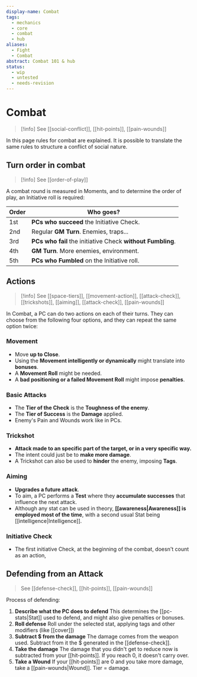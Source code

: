 ```yaml
---
display-name: Combat
tags:
  - mechanics
  - core
  - combat
  - hub
aliases:
  - Fight
  - Combat
abstract: Combat 101 & hub
status:
  - wip
  - untested
  - needs-revision
---
```

# Combat
> [!info] See [[social-conflict]], [[hit-points]], [[pain-wounds]]

In this page rules for combat are explained. It is possible to translate the same rules to structure a conflict of social nature.
## Turn order in combat
> [!info] See [[order-of-play]]

A combat round is measured in Moments, and to determine the order of play, an Initiative roll is required:

| Order | Who goes?                                                   |
| ----- | ----------------------------------------------------------- |
| 1st   | **PCs who succeed** the Initiative Check.                   |
| 2nd   | Regular **GM Turn**. Enemies, traps...                      |
| 3rd   | **PCs who fail** the initiative Check **without Fumbling**. |
| 4th   | **GM Turn**. More enemies, environment.                     |
| 5th   | **PCs who Fumbled** on the Initiative roll.                 |

## Actions
> [!info] See [[space-tiers]], [[movement-action]], [[attack-check]], [[trickshots]], [[aiming]], [[attack-check]], [[pain-wounds]]

In Combat, a PC can do two actions on each of their turns. They can choose from the following four options, and they can repeat the same option twice:
### Movement
- Move **up to Close**.
- Using the **Movement intelligently or dynamically** might translate into **bonuses**.
- A **Movement Roll** might be needed.
- A **bad positioning or a failed Movement Roll** might impose **penalties**.

### Basic Attacks
- The **Tier of the Check** is the **Toughness of the enemy**.
- The **Tier of Success** is the **Damage** applied.
- Enemy's Pain and Wounds work like in PCs.

### Trickshot
- **Attack made to an specific part of the target, or in a very specific way.**
- The intent could just be to **make more damage**.
- A Trickshot can also be used to **hinder** the enemy, imposing **Tags**.

### Aiming
- **Upgrades a future attack**.
- To aim, a PC performs a **Test** where they **accumulate successes** that influence the next attack.
- Although any stat can be used in theory, **[[awareness|Awareness]] is employed most of the time**, with a second usual Stat being [[intelligence|Intelligence]].

### Initiative Check
- The first initiative Check, at the beginning of the combat, doesn't count as an action,

## Defending from an Attack
> See [[defense-check]], [[hit-points]], [[pain-wounds]]

Process of defending:
1. **Describe what the PC does to defend**
   This determines the [[pc-stats|Stat]] used to defend, and might also give penalties or bonuses.
2. **Roll defense**
   Roll under the selected stat, applying tags and other modifiers (like [[cover]])
3. **Subtract $ from the damage**
   The damage comes from the weapon used. Subtract from it the $ generated in the [[defense-check]].
4. **Take the damage**
   The damage that you didn't get to reduce now is subtracted from your [[hit-points]]. If you reach 0, it doesn't carry over.
5. **Take a Wound** 
   If your [[hit-points]] are 0 and you take more damage, take a [[pain-wounds|Wound]]. Tier = damage.